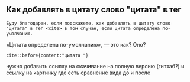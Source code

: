 ## Как добавлять в цитату слово "цитата" в тег <cite>

    Буду благодарен, если подскажете, как добавлять в цитату слово "цитата" в тег <cite> в том случае, если цитата определена по-умолчанию.

«Цитата определена по-умолчанию», — это как? Оно?

    cite::before{content:"цитата "}

нужно добавить ссылку на скачивание на полную версию (гитхаб?) и ссылку
на картинку где есть сравнение вида до и после
